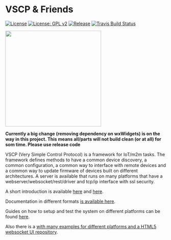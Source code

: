 <h1>VSCP & Friends</h1>

[![License](https://img.shields.io/badge/license-MIT-blue.svg)](http://choosealicense.com/licenses/mit/) 
[![License: GPL v2](https://img.shields.io/badge/License-GPL%20v2-blue.svg)](https://www.gnu.org/licenses/old-licenses/gpl-2.0.en.html)
[![Release](https://img.shields.io/github/release/grodansparadis/vscp.svg)](https://github.com/grodansparadis/vscp/releases) 
[![Travis Build Status](https://api.travis-ci.org/grodansparadis/vscp.svg?branch=master)](https://travis-ci.org/grodansparadis/vscp)  

<img src="http://vscp.org/images/logo.png" width="300">

**Currently a big change (removing dependency on wxWidgets) is on the way in this project. This means all/parts will not build clean (or at all) for som time. Please use release code**

<p>VSCP (Very Simple Control Protocol) is a framework for IoT/m2m tasks. The framework defines methods to
have a common device discovery, a common configuration, a common way to interface with remote devices and a
common way to update firmware of devices built on different architectures. A server is available that runs on
many platforms that have a webserver/websocket/rest/driver and tcp/ip interface with ssl security.

<p>A short introduction is available
<a href="http://www.slideshare.net/keHedman/2014-01-33087344">here</a> and
<a href="http://www.slideshare.net/keHedman/vscp-presentation-eindhoven">here</a>.</p>
</p>

<p>
Documentation in different formats <a href="http://vscp.org/docs.php">is available here</a>.
</p>

<p>
Guides on how to setup and test the system on different platforms can be found
<a href="http://www.vscp.org/wiki/doku.php/howto/start">here</a>.
</p>

<p>
Also there is a <a href="https://github.com/grodansparadis/vscp_firmware"firmware repository</a> with many examples for different platforms and a
<a href="https://github.com/grodansparadis/vscp_html5">HTML5 websocket UI repository</a>.
</p>


